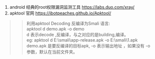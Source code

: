 1. android 经典的root权限漏洞监测工具 https://labs.duo.com/xray/
2. apktool 官网 https://ibotpeaches.github.io/Apktool/
>> 利用apktool Decoding 反编译为Smali 语言:<br>
   apktool d demo.apk -o demo<br>
   d 表示decode ,反编译，与之对应的是building,编译。<br>
   eg: apktool d E:\smali\app-release.apk -o E:\smali\1.apk<br>
   demo.apk 是要反编译的目标apk, -o 表示输出地址 ，如果没有 -o 参数，默认在当前文件夹。<br>
